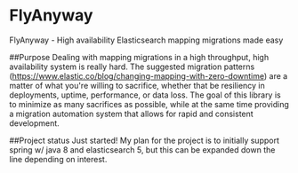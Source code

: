 # FlyAnyway
FlyAnyway - High availability Elasticsearch mapping migrations made easy

##Purpose
Dealing with mapping migrations in a high throughput, high availability system is really hard. The suggested migration patterns (https://www.elastic.co/blog/changing-mapping-with-zero-downtime) are a matter of what you're willing to sacrifice, whether that be resiliency in deployments, uptime, performance, or data loss. The goal of this library is to minimize as many sacrifices as possible, while at the same time providing a migration automation system that allows for rapid and consistent development.

##Project status
Just started! My plan for the project is to initially support spring w/ java 8 and elasticsearch 5, but this can be expanded down the line depending on interest. 
